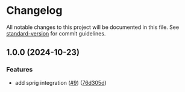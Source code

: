 # Changelog

All notable changes to this project will be documented in this file. See [standard-version](https://github.com/conventional-changelog/standard-version) for commit guidelines.

## 1.0.0 (2024-10-23)


### Features

* add sprig integration ([#9](https://github.com/rudderlabs/rudder-integration-sprig-android/issues/9)) ([76d305d](https://github.com/rudderlabs/rudder-integration-sprig-android/commit/76d305d79eb71999ef0e7c830c741e702801227e))

